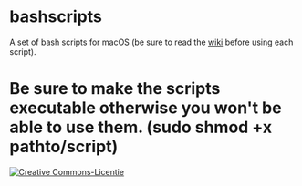 # bashscripts 
A set of bash scripts for macOS (be sure to read the [wiki](https://github.com/henricattoire/bashscripts/wiki/bashscripts-for-macOS) before using each script). 

# Be sure to make the scripts executable otherwise you won't be able to use them. (sudo shmod +x pathto/script)

<a rel="license" href="http://creativecommons.org/licenses/by/4.0/"><img alt="Creative Commons-Licentie" style="border-width:0" src="https://i.creativecommons.org/l/by/4.0/88x31.png" /></a> 


